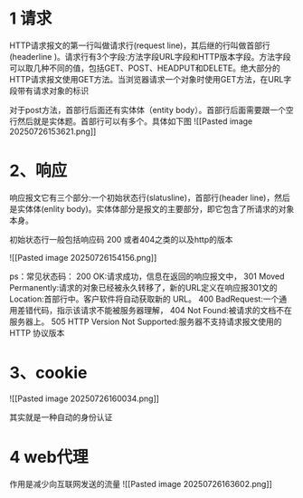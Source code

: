 # 1 请求

HTTP请求报文的第一行叫做请求行(request line)，其后继的行叫做首部行(headerline )。请求行有3个字段:方法字段URL字段和HTTP版本字段。方法字段可以取几种不同的值，包括GET、POST、HEADPUT和DELETE。绝大部分的HTTP请求报文使用GET方法。当浏览器请求一个对象时使用GET方法，在URL字段带有请求对象的标识

对于post方法，首部行后面还有实体体（entity body）。首部行后面需要跟一个空行然后就是实体题。首部行可以有多个。具体如下图
![[Pasted image 20250726153621.png]]
# 2、响应
响应报文它有三个部分:一个初始状态行(slatusline)，首部行(header line)，然后是实体体(enlity body)。实体体部分是报文的主要部分，即它包含了所请求的对象本身。

初始状态行一般包括响应码 200 或者404之类的以及http的版本


![[Pasted image 20250726154156.png]]

ps：常见状态码：
200  OK:请求成功，信息在返回的响应报文中，
301 Moved Permanently:请求的对象已经被永久转移了，新的URL定义在响应报301文的Location:首部行中。客户软件将自动获取新的 URL。
400 BadRequest:一个通用差错代码，指示该请求不能被服务器理解，
404  Not Found:被请求的文档不在服务器上。
505   HTTP Version Not Supported:服务器不支持请求报文使用的 HTTP 协议版本


# 3、cookie
![[Pasted image 20250726160034.png]]

其实就是一种自动的身份认证

# 4 web代理

作用是减少向互联网发送的流量
![[Pasted image 20250726163602.png]]